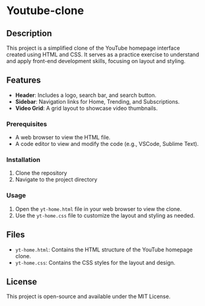# Youtube-clone

## Description

This project is a simplified clone of the YouTube homepage interface created using HTML and CSS. It serves as a practice exercise to understand and apply front-end development skills, focusing on layout and styling.

## Features

- **Header**: Includes a logo, search bar, and search button.
- **Sidebar**: Navigation links for Home, Trending, and Subscriptions.
- **Video Grid**: A grid layout to showcase video thumbnails.

 

### Prerequisites

- A web browser to view the HTML file.
- A code editor to view and modify the code (e.g., VSCode, Sublime Text).

### Installation

1. Clone the repository 
2. Navigate to the project directory 

### Usage

1. Open the `yt-home.html` file in your web browser to view the clone.
2. Use the `yt-home.css` file to customize the layout and styling as needed.

## Files

- `yt-home.html`: Contains the HTML structure of the YouTube homepage clone.
- `yt-home.css`: Contains the CSS styles for the layout and design.

## License

This project is open-source and available under the MIT License.
